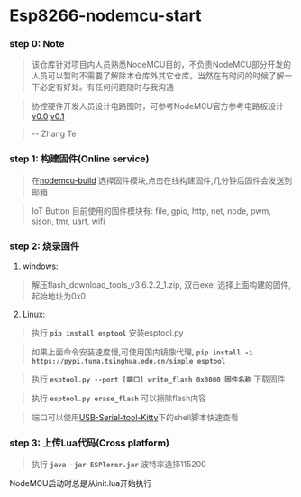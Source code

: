 # Esp8266-nodemcu-start
### step 0: Note
> 该仓库针对项目内人员熟悉NodeMCU目的，不负责NodeMCU部分开发的人员可以暂时不需要了解除本仓库外其它仓库。当然在有时间的时候了解一下必定有好处。有任何问题随时与我沟通 

> 协控硬件开发人员设计电路图时，可参考NodeMCU官方参考电路板设计[v0.0](https://github.com/nodemcu/nodemcu-devkit) [v0.1](https://github.com/nodemcu/nodemcu-devkit-v1.0)

> -- Zhang Te

### step 1: 构建固件(Online service)
> 在[nodemcu-build](https://nodemcu-build.com/) 选择固件模块,点击在线构建固件,几分钟后固件会发送到邮箱

> IoT Button 目前使用的固件模块有: file, gpio, http, net, node, pwm, sjson, tmr, uart, wifi

### step 2: 烧录固件
1. windows:
> 解压flash_download_tools_v3.6.2.2_1.zip, 双击exe, 选择上面构建的固件,起始地址为0x0

2. Linux:
> 执行 **```pip install esptool```** 安装esptool.py

> 如果上面命令安装速度慢,可使用国内镜像代理, **``` pip install -i https://pypi.tuna.tsinghua.edu.cn/simple esptool ```**

> 执行 **```esptool.py --port [端口] write_flash 0x0000 固件名称```** 下载固件

> 执行 **```esptool.py erase_flash```** 可以擦除flash内容

> 端口可以使用[USB-Serial-tool-Kitty](https://github.com/SenseAge/USB-Serial-tool-Kitty)下的shell脚本快速查看

### step 3: 上传Lua代码(Cross platform)
> 执行 **```java -jar ESPlorer.jar```** 波特率选择115200

NodeMCU启动时总是从init.lua开始执行
